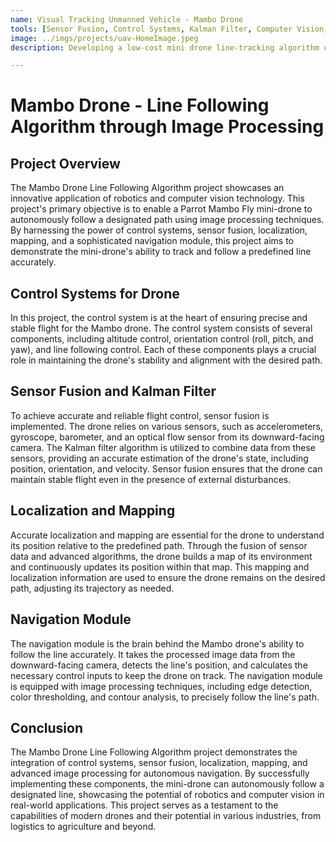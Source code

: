 ```yaml
---
name: Visual Tracking Unmanned Vehicle - Mambo Drone 
tools: [Sensor Fusion, Control Systems, Kalman Filter, Computer Vision, Matlab]
image: ../imgs/projects/uav-HomeImage.jpeg
description: Developing a low-cost mini drone line-tracking algorithm using vision-based control and model-based software design, with rigorous testing and MATLAB-based implementation.

---
```



# Mambo Drone - Line Following Algorithm through Image Processing

## Project Overview
The Mambo Drone Line Following Algorithm project showcases an innovative application of robotics and computer vision technology. This project's primary objective is to enable a Parrot Mambo Fly mini-drone to autonomously follow a designated path using image processing techniques. By harnessing the power of control systems, sensor fusion, localization, mapping, and a sophisticated navigation module, this project aims to demonstrate the mini-drone's ability to track and follow a predefined line accurately.

## Control Systems for Drone
In this project, the control system is at the heart of ensuring precise and stable flight for the Mambo drone. The control system consists of several components, including altitude control, orientation control (roll, pitch, and yaw), and line following control. Each of these components plays a crucial role in maintaining the drone's stability and alignment with the desired path.

## Sensor Fusion and Kalman Filter
To achieve accurate and reliable flight control, sensor fusion is implemented. The drone relies on various sensors, such as accelerometers, gyroscope, barometer, and an optical flow sensor from its downward-facing camera. The Kalman filter algorithm is utilized to combine data from these sensors, providing an accurate estimation of the drone's state, including position, orientation, and velocity. Sensor fusion ensures that the drone can maintain stable flight even in the presence of external disturbances.

## Localization and Mapping
Accurate localization and mapping are essential for the drone to understand its position relative to the predefined path. Through the fusion of sensor data and advanced algorithms, the drone builds a map of its environment and continuously updates its position within that map. This mapping and localization information are used to ensure the drone remains on the desired path, adjusting its trajectory as needed.

## Navigation Module
The navigation module is the brain behind the Mambo drone's ability to follow the line accurately. It takes the processed image data from the downward-facing camera, detects the line's position, and calculates the necessary control inputs to keep the drone on track. The navigation module is equipped with image processing techniques, including edge detection, color thresholding, and contour analysis, to precisely follow the line's path.

## Conclusion
The Mambo Drone Line Following Algorithm project demonstrates the integration of control systems, sensor fusion, localization, mapping, and advanced image processing for autonomous navigation. By successfully implementing these components, the mini-drone can autonomously follow a designated line, showcasing the potential of robotics and computer vision in real-world applications. This project serves as a testament to the capabilities of modern drones and their potential in various industries, from logistics to agriculture and beyond.